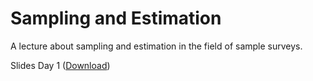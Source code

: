 # Sampling and Estimation


A lecture about sampling and estimation in the field of sample surveys.

Slides Day 1 ([Download](https://github.com/BernStZi/SamplingAndEstimation/raw/short/lecture/GESISsusc2015_Day1.pdf))